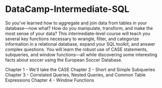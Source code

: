 # DataCamp-Intermediate-SQL
So you've learned how to aggregate and join data from tables in your database—now what? How do you manipulate, transform, and make the most sense of your data? This intermediate-level course will teach you several key functions necessary to wrangle, filter, and categorize information in a relational database, expand your SQL toolkit, and answer complex questions. You will learn the robust use of CASE statements, subqueries, and window functions—all while discovering some interesting facts about soccer using the European Soccer Database.

Chapter 1 - We'll take the CASE
Chapter 2 - Short and Simple Subqueries
Chapter 3 - Correlated Queries, Nested Queries, and Common Table Expressions
Chapter 4 - Window Functions
